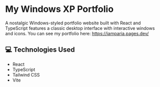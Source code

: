 # My Windows XP Portfolio

A nostalgic Windows-styled portfolio website built with React and TypeScript features a classic desktop interface with interactive windows and icons.
You can see my portfolio here: https://iamparia.pages.dev/

## 💻 Technologies Used

- React
- TypeScript
- Tailwind CSS
- Vite
